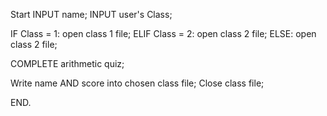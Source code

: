Start
INPUT name;
INPUT user's Class;

IF Class = 1:
  open class 1 file;
ELIF Class = 2:
  open class 2 file;
ELSE:
  open class 2 file;

COMPLETE arithmetic quiz;

Write name AND score into chosen class file;
Close class file;

END.
